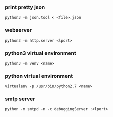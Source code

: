 ### print pretty json
```
python3 -m json.tool < <file>.json
```

### webserver
```
python3 -m http.server <lport>
```

### python3 virtual environment
```
python3 -m venv <name>
```

### python virtual environment
```
virtualenv -p /usr/bin/python2.7 <name>
```

### smtp server
```
python -m smtpd -n -c debuggingServer :<lport>
```

